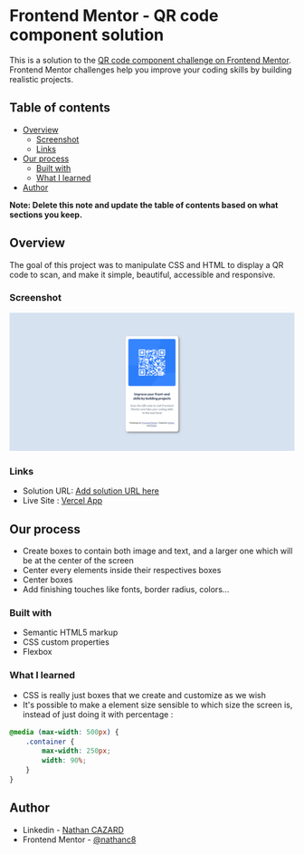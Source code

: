 # Frontend Mentor - QR code component solution

This is a solution to the [QR code component challenge on Frontend Mentor](https://www.frontendmentor.io/challenges/qr-code-component-iux_sIO_H). Frontend Mentor challenges help you improve your coding skills by building realistic projects.

## Table of contents

-   [Overview](#overview)
    -   [Screenshot](#screenshot)
    -   [Links](#links)
-   [Our process](#our-process)
    -   [Built with](#built-with)
    -   [What I learned](#what-i-learned)
-   [Author](#author)

**Note: Delete this note and update the table of contents based on what sections you keep.**

## Overview

The goal of this project was to manipulate CSS and HTML to display a QR code to scan, and make it simple, beautiful, accessible and responsive.

### Screenshot

![A screenshot of our finished project, presenting a QR code which leads to Frontend Mentor website](./images/finished_project.png)

### Links

-   Solution URL: [Add solution URL here](https://your-solution-url.com)
-   Live Site : [Vercel App](https://qr-code-component-six-xi.vercel.app/)

## Our process

-   Create boxes to contain both image and text, and a larger one which will be at the center of the screen
-   Center every elements inside their respectives boxes
-   Center boxes
-   Add finishing touches like fonts, border radius, colors...

### Built with

-   Semantic HTML5 markup
-   CSS custom properties
-   Flexbox

### What I learned

-   CSS is really just boxes that we create and customize as we wish
-   It's possible to make a element size sensible to which size the screen is, instead of just doing it with percentage :

```css
@media (max-width: 500px) {
    .container {
        max-width: 250px;
        width: 90%;
    }
}
```

## Author

-   Linkedin - [Nathan CAZARD](https://www.linkedin.com/in/nathan-cazard-431879180/)
-   Frontend Mentor - [@nathanc8](https://www.frontendmentor.io/profile/nathanc8)
